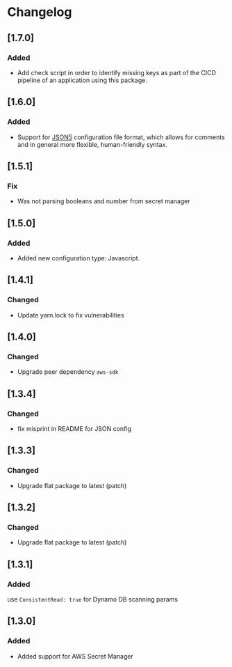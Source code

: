 # Changelog

## [1.7.0]

### Added
- Add check script in order to identify missing keys as part of the CICD pipeline of an application using this package.

## [1.6.0]

### Added
- Support for [JSON5](https://json5.org/) configuration file format, which allows for comments and in general more flexible, human-friendly syntax.

## [1.5.1]
### Fix
- Was not parsing booleans and number from secret manager

## [1.5.0]
### Added
- Added new configuration type: Javascript.

## [1.4.1]
### Changed
 - Update yarn.lock to fix vulnerabilities

## [1.4.0]
### Changed
 - Upgrade peer dependency `aws-sdk`

## [1.3.4]
### Changed
 - fix misprint in README for JSON config
 
## [1.3.3]
### Changed
 - Upgrade flat package to latest (patch)

## [1.3.2]
### Changed
 - Upgrade flat package to latest (patch)

## [1.3.1]
### Added
use `ConsistentRead: true` for Dynamo DB scanning params

## [1.3.0]
### Added
- Added support for AWS Secret Manager
